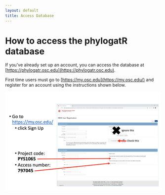 ```yaml
---
layout: default
title: Access Database
---
```


# How to access the phylogatR database

If you've already set up an account, you can access the database at [https://phylogatr.osc.edu](https://phylogatr.osc.edu).

First time users must go to [https://my.osc.edu](https://my.osc.edu/) and register for an account using the instructions shown below. 

![instructions](/assets/images/instructions.png)
